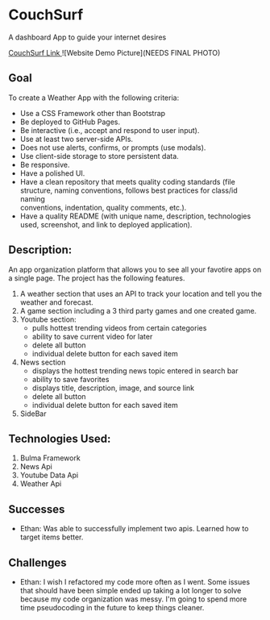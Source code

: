 # CouchSurf

A dashboard App to guide your internet desires

[CouchSurf Link ](https://dustinerwin.github.io/CouchSurf/)
![Website Demo Picture](NEEDS FINAL PHOTO)

## Goal

To create a Weather App with the following criteria:

- Use a CSS Framework other than Bootstrap
- Be deployed to GitHub Pages.
- Be interactive (i.e., accept and respond to user input).
- Use at least two server-side APIs.
- Does not use alerts, confirms, or prompts (use modals).
- Use client-side storage to store persistent data.
- Be responsive.
- Have a polished UI.
- Have a clean repository that meets quality coding standards (file structure, naming conventions, follows best practices for class/id naming  
  conventions, indentation, quality comments, etc.).
- Have a quality README (with unique name, description, technologies used, screenshot, and link to deployed application).

## Description:

An app organization platform that allows you to see all your favotire apps on a single page. The project has the following features.

1. A weather section that uses an API to track your location and tell you the weather and forecast.
2. A game section including a 3 third party games and one created game.
3. Youtube section:
   - pulls hottest trending videos from certain categories
   - ability to save current video for later
   - delete all button
   - individual delete button for each saved item
4. News section
   - displays the hottest trending news topic entered in search bar
   - ability to save favorites
   - displays title, description, image, and source link
   - delete all button
   - individual delete button for each saved item
5. SideBar

## Technologies Used:

1. Bulma Framework
2. News Api
3. Youtube Data Api
4. Weather Api

## Successes

- Ethan: Was able to successfully implement two apis. Learned how to target items better.

## Challenges

- Ethan: I wish I refactored my code more often as I went. Some issues that should have been simple ended up taking a lot longer to solve
  because my code organization was messy. I'm going to spend more time pseudocoding in the future to keep things cleaner.
